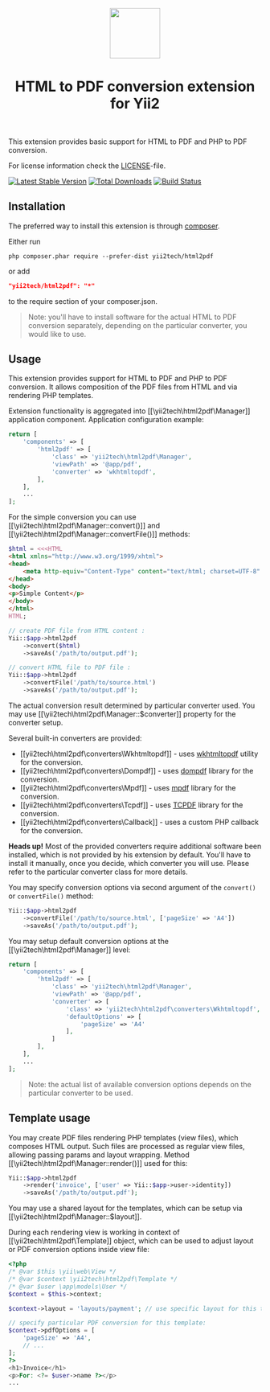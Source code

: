<p align="center">
    <a href="https://github.com/yii2tech" target="_blank">
        <img src="https://avatars2.githubusercontent.com/u/12951949" height="100px">
    </a>
    <h1 align="center">HTML to PDF conversion extension for Yii2</h1>
    <br>
</p>

This extension provides basic support for HTML to PDF and PHP to PDF conversion.

For license information check the [LICENSE](LICENSE.md)-file.

[![Latest Stable Version](https://poser.pugx.org/yii2tech/html2pdf/v/stable.png)](https://packagist.org/packages/yii2tech/html2pdf)
[![Total Downloads](https://poser.pugx.org/yii2tech/html2pdf/downloads.png)](https://packagist.org/packages/yii2tech/html2pdf)
[![Build Status](https://travis-ci.org/yii2tech/html2pdf.svg?branch=master)](https://travis-ci.org/yii2tech/html2pdf)


Installation
------------

The preferred way to install this extension is through [composer](http://getcomposer.org/download/).

Either run

```
php composer.phar require --prefer-dist yii2tech/html2pdf
```

or add

```json
"yii2tech/html2pdf": "*"
```

to the require section of your composer.json.

> Note: you'll have to install software for the actual HTML to PDF conversion separately, depending on the
  particular converter, you would like to use.


Usage
-----

This extension provides support for HTML to PDF and PHP to PDF conversion. It allows composition of the PDF files
from HTML and via rendering PHP templates.

Extension functionality is aggregated into [[\yii2tech\html2pdf\Manager]] application component.
Application configuration example:

```php
return [
    'components' => [
        'html2pdf' => [
            'class' => 'yii2tech\html2pdf\Manager',
            'viewPath' => '@app/pdf',
            'converter' => 'wkhtmltopdf',
        ],
    ],
    ...
];
```

For the simple conversion you can use [[\yii2tech\html2pdf\Manager::convert()]] and [[\yii2tech\html2pdf\Manager::convertFile()]] methods:

```php
$html = <<<HTML
<html xmlns="http://www.w3.org/1999/xhtml">
<head>
    <meta http-equiv="Content-Type" content="text/html; charset=UTF-8" />
</head>
<body>
<p>Simple Content</p>
</body>
</html>
HTML;

// create PDF file from HTML content :
Yii::$app->html2pdf
    ->convert($html)
    ->saveAs('/path/to/output.pdf');

// convert HTML file to PDF file :
Yii::$app->html2pdf
    ->convertFile('/path/to/source.html')
    ->saveAs('/path/to/output.pdf');
```

The actual conversion result determined by particular converter used.
You may use [[\yii2tech\html2pdf\Manager::$converter]] property for the converter setup.

Several built-in converters are provided:

 - [[yii2tech\html2pdf\converters\Wkhtmltopdf]] - uses [wkhtmltopdf](http://wkhtmltopdf.org/) utility for the conversion.
 - [[yii2tech\html2pdf\converters\Dompdf]] - uses [dompdf](https://github.com/dompdf/dompdf) library for the conversion.
 - [[yii2tech\html2pdf\converters\Mpdf]] - uses [mpdf](https://github.com/mpdf/mpdf) library for the conversion.
 - [[yii2tech\html2pdf\converters\Tcpdf]] - uses [TCPDF](http://www.tcpdf.org) library for the conversion.
 - [[yii2tech\html2pdf\converters\Callback]] - uses a custom PHP callback for the conversion.

**Heads up!** Most of the provided converters require additional software been installed, which is not provided by
his extension by default. You'll have to install it manually, once you decide, which converter you will use.
Please refer to the particular converter class for more details.

You may specify conversion options via second argument of the `convert()` or `convertFile()` method:

```php
Yii::$app->html2pdf
    ->convertFile('/path/to/source.html', ['pageSize' => 'A4'])
    ->saveAs('/path/to/output.pdf');
```

You may setup default conversion options at the [[\yii2tech\html2pdf\Manager]] level:

```php
return [
    'components' => [
        'html2pdf' => [
            'class' => 'yii2tech\html2pdf\Manager',
            'viewPath' => '@app/pdf',
            'converter' => [
                'class' => 'yii2tech\html2pdf\converters\Wkhtmltopdf',
                'defaultOptions' => [
                    'pageSize' => 'A4'
                ],
            ]
        ],
    ],
    ...
];
```

> Note: the actual list of available conversion options depends on the particular converter to be used.


## Template usage <span id="template-usage"></span>

You may create PDF files rendering PHP templates (view files), which composes HTML output.
Such files are processed as regular view files, allowing passing params and layout wrapping.
Method [[\yii2tech\html2pdf\Manager::render()]] used for this:

```php
Yii::$app->html2pdf
    ->render('invoice', ['user' => Yii::$app->user->identity])
    ->saveAs('/path/to/output.pdf');
```

You may use a shared layout for the templates, which can be setup via [[\yii2tech\html2pdf\Manager::$layout]].

During each rendering view is working in context of [[\yii2tech\html2pdf\Template]] object, which can be used to adjust
layout or PDF conversion options inside view file:

```php
<?php
/* @var $this \yii\web\View */
/* @var $context \yii2tech\html2pdf\Template */
/* @var $user \app\models\User */
$context = $this->context;

$context->layout = 'layouts/payment'; // use specific layout for this template

// specify particular PDF conversion for this template:
$context->pdfOptions = [
    'pageSize' => 'A4',
    // ...
];
?>
<h1>Invoice</h1>
<p>For: <?= $user->name ?></p>
...
```
